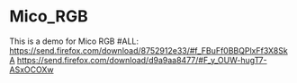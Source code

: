 # Mico_RGB
This is a demo for Mico RGB
#ALL:
https://send.firefox.com/download/8752912e33/#f_FBuFf0BBQPlxFf3X8SkA
https://send.firefox.com/download/d9a9aa8477/#F_y_OUW-hugT7-ASxOCOXw
